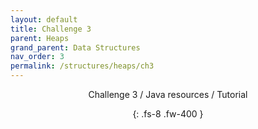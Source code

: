 ```yaml
---
layout: default
title: Challenge 3
parent: Heaps
grand_parent: Data Structures
nav_order: 3
permalink: /structures/heaps/ch3
---
```

<div align="center" markdown="1">
Challenge 3 / Java resources / Tutorial

{: .fs-8 .fw-400 }
</div>